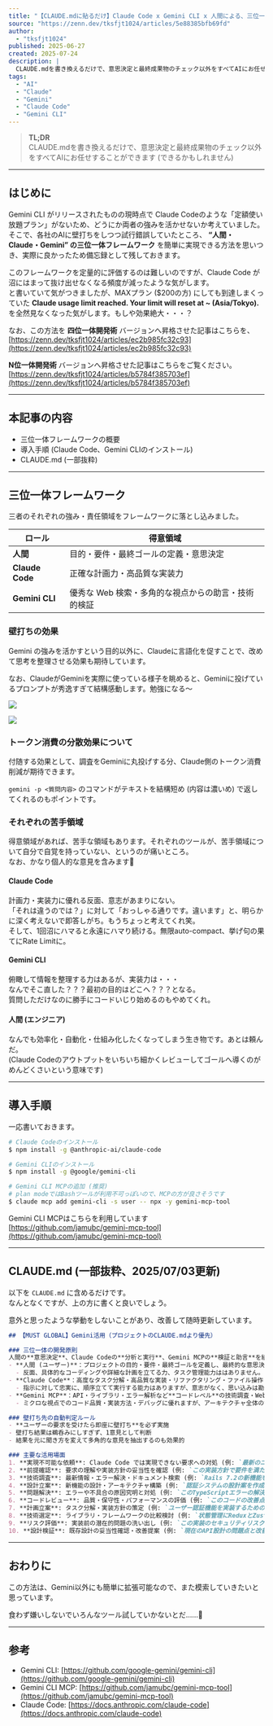 ```yaml
---
title: "【CLAUDE.mdに貼るだけ】Claude Code x Gemini CLI x 人間による、三位一体開発術"
source: "https://zenn.dev/tksfjt1024/articles/5e88385bfb69fd"
author:
  - "tksfjt1024"
published: 2025-06-27
created: 2025-07-24
description: |
  CLAUDE.mdを書き換えるだけで、意思決定と最終成果物のチェック以外をすべてAIにお任せすることができます (できるかもしれません)
tags:
  - "AI"
  - "Claude"
  - "Gemini"
  - "Claude Code"
  - "Gemini CLI"
---
```

> **TL;DR**  
> CLAUDE.mdを書き換えるだけで、意思決定と最終成果物のチェック以外をすべてAIにお任せすることができます (できるかもしれません)

---

## はじめに

Gemini CLI がリリースされたものの現時点で Claude Codeのような「定額使い放題プラン」がないため、どうにか両者の強みを活かせないか考えていました。  
そこで、各社のAIに壁打ちをしつつ試行錯誤していたところ、 **“人間・Claude・Gemini” の三位一体フレームワーク** を簡単に実現できる方法を思いつき、実際に良かったため備忘録として残しておきます。

このフレームワークを定量的に評価するのは難しいのですが、Claude Code が沼にはまって抜け出せなくなる頻度が減ったような気がします。  
と書いていて気がつきましたが、MAXプラン ($200の方) にしても到達しまくっていた **Claude usage limit reached. Your limit will reset at ~ (Asia/Tokyo).** を全然見なくなった気がします。もしや効果絶大・・・？

なお、この方法を **四位一体開発術** バージョンへ昇格させた記事はこちらを、
[https://zenn.dev/tksfjt1024/articles/ec2b985fc32c93](https://zenn.dev/tksfjt1024/articles/ec2b985fc32c93)

**N位一体開発術** バージョンへ昇格させた記事はこちらをご覧ください。
[https://zenn.dev/tksfjt1024/articles/b5784f385703ef](https://zenn.dev/tksfjt1024/articles/b5784f385703ef)

---

## 本記事の内容

- 三位一体フレームワークの概要
- 導入手順 (Claude Code、Gemini CLIのインストール)
- CLAUDE.md (一部抜粋)

---

## 三位一体フレームワーク

三者のそれぞれの強み・責任領域をフレームワークに落とし込みました。

| ロール | 得意領域 |
| --- | --- |
| **人間** | 目的・要件・最終ゴールの定義・意思決定 |
| **Claude Code** | 正確な計画力・高品質な実装力 |
| **Gemini CLI** | 優秀な Web 検索・多角的な視点からの助言・技術的検証 |

### 壁打ちの効果

Gemini の強みを活かすという目的以外に、Claudeに言語化を促すことで、改めて思考を整理させる効果も期待しています。

なお、ClaudeがGeminiを実際に使っている様子を眺めると、Geminiに投げているプロンプトが秀逸すぎて結構感動します。勉強になる〜

![](https://storage.googleapis.com/zenn-user-upload/994390b010c6-20250627.png)

![](https://storage.googleapis.com/zenn-user-upload/1273d784a9a9-20250628.png)

### トークン消費の分散効果について

付随する効果として、調査をGeminiに丸投げする分、Claude側のトークン消費削減が期待できます。

`gemini -p <質問内容>` のコマンドがテキストを結構短め (内容は濃いめ) で返してくれるのもポイントです。

### それぞれの苦手領域

得意領域があれば、苦手な領域もあります。それぞれのツールが、苦手領域について自分で自覚を持っていない、というのが痛いところ。  
なお、かなり個人的な意見を含みます🙇

#### Claude Code

計画力・実装力に優れる反面、意志があまりにない。  
「それは違うのでは？」に対して「おっしゃる通りです。違います」と、明らかに深く考えないで即答しがち。もうちょっと考えてくれ笑。  
そして、1回沼にハマると永遠にハマり続ける。無限auto-compact、挙げ句の果てにRate Limitに。

#### Gemini CLI

俯瞰して情報を整理する力はあるが、実装力は・・・  
なんでそこ直した？？？最初の目的はどこへ？？？となる。  
質問しただけなのに勝手にコードいじり始めるのもやめてくれ。

#### 人間 (エンジニア)

なんでも効率化・自動化・仕組み化したくなってしまう生き物です。あとは頼んだ。  
(Claude Codeのアウトプットをいちいち細かくレビューしてゴールへ導くのがめんどくさいという意味です)

---

## 導入手順

一応書いておきます。

```bash
# Claude Codeのインストール
$ npm install -g @anthropic-ai/claude-code

# Gemini CLIのインストール
$ npm install -g @google/gemini-cli

# Gemini CLI MCPの追加 (推奨)
# plan modeではBashツールが利用不可っぽいので、MCPの方が良さそうです
$ claude mcp add gemini-cli -s user -- npx -y gemini-mcp-tool
```

Gemini CLI MCPはこちらを利用しています
[https://github.com/jamubc/gemini-mcp-tool](https://github.com/jamubc/gemini-mcp-tool)

---

## CLAUDE.md (一部抜粋、2025/07/03更新)

以下を `CLAUDE.md` に含めるだけです。  
なんとなくですが、上の方に書くと良いでしょう。

意外と思ったような挙動をしないことがあり、改善して随時更新しています。

```md
## 【MUST GLOBAL】Gemini活用（プロジェクトのCLAUDE.mdより優先）

### 三位一体の開発原則
人間の**意思決定**、Claude Codeの**分析と実行**、Gemini MCPの**検証と助言**を組み合わせ、開発の質と速度を最大化する：
- **人間 (ユーザー)**：プロジェクトの目的・要件・最終ゴールを定義し、最終的な意思決定を行う**意思決定者**
  - 反面、具体的なコーディングや詳細な計画を立てる力、タスク管理能力ははありません。
- **Claude Code**：高度なタスク分解・高品質な実装・リファクタリング・ファイル操作・タスク管理を担う**実行者**
  - 指示に対して忠実に、順序立てて実行する能力はありますが、意志がなく、思い込みは勘違いも多く、思考力は少し劣ります。
- **Gemini MCP**：API・ライブラリ・エラー解析など**コードレベル**の技術調査・Web検索 (Google検索) による最新情報へのアクセスを行う**コード専門家**
  - ミクロな視点でのコード品質・実装方法・デバッグに優れますが、アーキテクチャ全体の設計判断は専門外です。

### 壁打ち先の自動判定ルール
- **ユーザーの要求を受けたら即座に壁打ち**を必ず実施
- 壁打ち結果は鵜呑みにしすぎず、1意見として判断
- 結果を元に聞き方を変えて多角的な意見を抽出するのも効果的

### 主要な活用場面
1. **実現不可能な依頼**: Claude Code では実現できない要求への対処 (例: `最新のニュース記事を取得して`)
2. **前提確認**: 要求の理解や実装方針の妥当性を確認 (例: `この実装方針で要件を満たせるか確認して`)
3. **技術調査**: 最新情報・エラー解決・ドキュメント検索 (例: `Rails 7.2の新機能を調べて`)
4. **設計立案**: 新機能の設計・アーキテクチャ構築 (例: `認証システムの設計案を作成して`)
5. **問題解決**: エラーや不具合の原因究明と対処 (例: `このTypeScriptエラーの解決方法を教えて`)
6. **コードレビュー**: 品質・保守性・パフォーマンスの評価 (例: `このコードの改善点は？`)
7. **計画立案**: タスク分解・実装方針の策定 (例: `ユーザー認証機能を実装するための計画を立てて`)
8. **技術選定**: ライブラリ・フレームワークの比較検討 (例: `状態管理にReduxとZustandどちらが適切か？`)
9. **リスク評価**: 実装前の潜在的問題の洗い出し (例: `この実装のセキュリティリスクは？`)
10. **設計検証**: 既存設計の妥当性確認・改善提案 (例: `現在のAPI設計の問題点と改善案は？`)
```

---

## おわりに

この方法は、Gemini以外にも簡単に拡張可能なので、また模索していきたいと思っています。

食わず嫌いしないでいろんなツール試していかないとだ……🥹

---

## 参考

- Gemini CLI: [https://github.com/google-gemini/gemini-cli](https://github.com/google-gemini/gemini-cli)
- Gemini CLI MCP: [https://github.com/jamubc/gemini-mcp-tool](https://github.com/jamubc/gemini-mcp-tool)
- Claude Code: [https://docs.anthropic.com/claude-code](https://docs.anthropic.com/claude-code)
